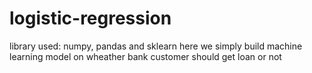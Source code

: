 # logistic-regression
library used: numpy, pandas and sklearn
here we simply build machine learning model on wheather bank customer should get loan or not
